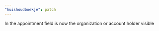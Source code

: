 ```yaml
---
"huishoudboekje": patch
---
```


In the appointment field is now the organization or account holder visible
